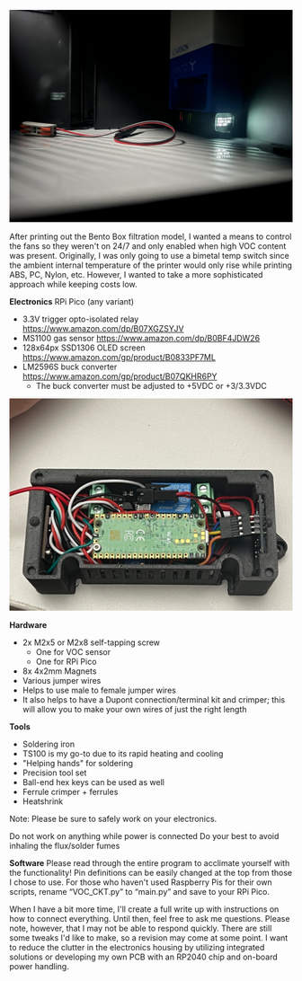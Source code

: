 ![Full Unit in Place](/Images/IMG_1583.jpg)

After printing out the Bento Box filtration model, I wanted a means to control the fans so they weren't on 24/7 and only enabled when high VOC content was present. Originally, I was only going to use a bimetal temp switch since the ambient internal temperature of the printer would only rise while printing ABS, PC, Nylon, etc. However, I wanted to take a more sophisticated approach while keeping costs low. 

**Electronics**
RPi Pico (any variant)
- 3.3V trigger opto-isolated relay https://www.amazon.com/dp/B07XGZSYJV 
- MS1100 gas sensor https://www.amazon.com/dp/B0BF4JDW26 
- 128x64px SSD1306 OLED screen https://www.amazon.com/gp/product/B0833PF7ML 
- LM2596S buck converter https://www.amazon.com/gp/product/B07QKHR6PY 
    - The buck converter must be adjusted to +5VDC or +3/3.3VDC

![Assembled Electronics box](/Images/IMG_1580.jpg)


**Hardware**
- 2x M2x5 or M2x8 self-tapping screw
  - One for VOC sensor
  - One for RPi Pico
- 8x 4x2mm Magnets
- Various jumper wires
- Helps to use male to female jumper wires
- It also helps to have a Dupont connection/terminal kit and crimper; this will allow you to make your own wires of just the right length


**Tools**
- Soldering iron
- TS100 is my go-to due to its rapid heating and cooling
- "Helping hands" for soldering
- Precision tool set
- Ball-end hex keys can be used as well
- Ferrule crimper + ferrules
- Heatshrink 
 


Note: Please be sure to safely work on your electronics.

Do not work on anything while power is connected
Do your best to avoid inhaling the flux/solder fumes
 

**Software**
Please read through the entire program to acclimate yourself with the functionality!
Pin definitions can be easily changed at the top from those I chose to use.
For those who haven't used Raspberry Pis for their own scripts, rename “VOC_CKT.py” to “main.py” and save to your RPi Pico.
 

When I have a bit more time, I'll create a full write up with instructions on how to connect everything. Until then, feel free to ask me questions. Please note, however, that I may not be able to respond quickly.
There are still some tweaks I'd like to make, so a revision may come at some point. I want to reduce the clutter in the electronics housing by utilizing integrated solutions or developing my own PCB with an RP2040 chip and on-board power handling.
